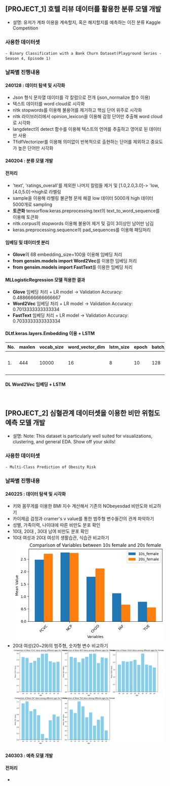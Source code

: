 ## [PROJECT_1] 호텔 리뷰 데이터를 활용한 분류 모델 개발
- 설명: 유저가 계좌 이용을 계속할지, 혹은 해지할지를 예측하는 이진 분류 Kaggle Competition
### 사용한 데이터셋
    - Binary Classification with a Bank Churn Dataset(Playground Series - Season 4, Episode 1)
### 날짜별 진행내용
#### 240128 : 데이터 탐색 및 시각화
- Json 형식 문자열 데이터를 각 칼럼으로 전개 (json_normalize 함수 이용)
- 텍스트 데이터를 word cloud로 시각화
- nltk stopwords를 이용해 불용어를 제거하고 핵심 단어 위주로 시각화
- nltk 라이브러리에서 opinion_lexicon을 이용해 감정 단어만 추출해 word cloud로 시각화
- langdetect의 detect 함수를 이용해 텍스트의 언어를 추출하고 영어로 된 데이터만 사용
- TfidfVectorizer를 이용해 의미없이 반복적으로 출현하는 단어를 제외하고 중요도가 높은 단어만 시각화
#### 240204 : 분류 모델 개발
#### 전처리
- 'text', 'ratings_overall'를 제외한 나머지 칼럼들 제거 및 [1.0,2.0,3.0]-> 'low, [4.0,5.0]->high로 라벨링
- sample을 이용해 라벨링 불균형 문제 해결 low 데이터 5000개 high 데이터 5000개로 sampling
- **토큰화** tensorflow.keras.preprocessing.text의 text_to_word_sequence를 이용해 토큰화
- nltk.corpus의 stopwords 이용해 불용어 제거 및 길이 3이상인 남어만 남김
- keras.preprocessing.sequence의 pad_sequences를 이용해 패딩처리

#### 임베딩 및 데이터셋 분리
- **Glove**의 6B embedding_size=100을 이용해 임베딩 처리
- **from gensim.models import Word2Vec**를 이용한 임베딩 처리
- **from gensim.models import FastText**를 이용한 임베딩 처리

#### **ML**LogisticRegression 모델 적용한 결과
- **Glove** 임베딩 처리 + LR model -> Validation Accuracy: 0.4886666666666667
- **Word2Vec** 임베딩 처리 + LR model -> Validation Accuracy: 0.7013333333333334
- **FastText**  임베딩 처리 + LR model -> Validation Accuracy: 0.7033333333333334

#### **DL**tf.keras.layers.Embedding 이용 + LSTM
|No.|maxlen|vocab_size|word_vector_dim|lstm_size|epoch|batch_size|결과|
|----|------|----------|---------------|----|-----|----------|----|
|1.|444|10000|16|8|10|128|loss: 0.8098 - accuracy: 0.5075|


#### **DL** Word2Vec 임베딩 + LSTM  


<br />

## [PROJECT_2] 심혈관계 데이터셋을 이용한 비만 위험도 예측 모델 개발
- 설명: Note: This dataset is particularly well suited for visualizations, clustering, and general EDA. Show off your skills!
### 사용한 데이터셋
    - Multi-Class Prediction of Obesity Risk
### 날짜별 진행내용
#### 240225 : 데이터 탐색 및 시각화
- 키와 몸무게를 이용한 BMI 지수 계산해서 기존의 NObeyesdad 비만도와 비교하기
- 카이제곱 검정과 cramer's v value를 통한 범주형 변수들간의 관계 파악하기 
- 성별, 가족이력, 나이대에 따른 비만도 분포 확인
- 10대, 20대 , 30대 남여 비만도 분포 확인
- 10대 여성과 20대 여성의 생활습관, 식습관 비교하기 
![alt text](image.png)
- 20대 여성(20~29)의 범주형, 숫자형 변수 비교하기 
![alt text](image-1.png)

#### 240303 : 예측 모델 개발
#### 전처리
- 